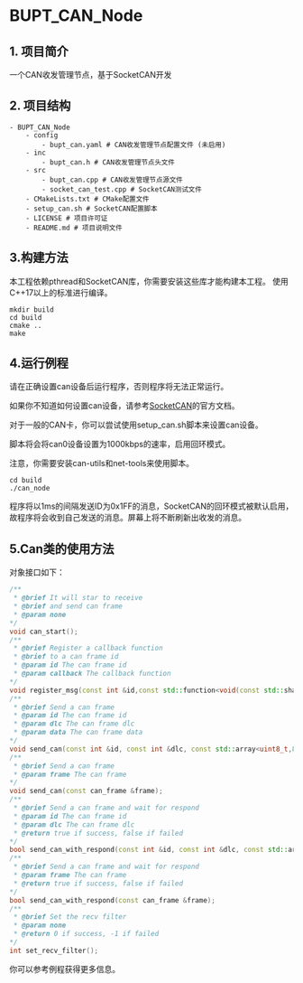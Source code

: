 # BUPT_CAN_Node

## 1. 项目简介

一个CAN收发管理节点，基于SocketCAN开发

## 2. 项目结构

```
- BUPT_CAN_Node
    - config
        - bupt_can.yaml # CAN收发管理节点配置文件 (未启用)
    - inc
        - bupt_can.h # CAN收发管理节点头文件 
    - src
        - bupt_can.cpp # CAN收发管理节点源文件  
        - socket_can_test.cpp # SocketCAN测试文件 
    - CMakeLists.txt # CMake配置文件
    - setup_can.sh # SocketCAN配置脚本
    - LICENSE # 项目许可证
    - README.md # 项目说明文件
```

## 3.构建方法

本工程依赖pthread和SocketCAN库，你需要安装这些库才能构建本工程。
使用C++17以上的标准进行编译。

```
mkdir build
cd build
cmake ..
make
```

## 4.运行例程

请在正确设置can设备后运行程序，否则程序将无法正常运行。

如果你不知道如何设置can设备，请参考[SocketCAN](https://www.kernel.org/doc/Documentation/networking/can.txt)的官方文档。

对于一般的CAN卡，你可以尝试使用setup_can.sh脚本来设置can设备。

脚本将会将can0设备设置为1000kbps的速率，启用回环模式。

注意，你需要安装can-utils和net-tools来使用脚本。

```
cd build
./can_node
```

程序将以1ms的间隔发送ID为0x1FF的消息，SocketCAN的回环模式被默认启用，故程序将会收到自己发送的消息。屏幕上将不断刷新出收发的消息。

## 5.Can类的使用方法

对象接口如下：

```cpp
/**
 * @brief It will star to receive 
 * @brief and send can frame
 * @param none
*/
void can_start();
/**
 * @brief Register a callback function
 * @brief to a can frame id
 * @param id The can frame id
 * @param callback The callback function
*/
void register_msg(const int &id,const std::function<void(const std::shared_ptr<can_frame>&)> callback);
/**
 * @brief Send a can frame
 * @param id The can frame id
 * @param dlc The can frame dlc
 * @param data The can frame data
*/
void send_can(const int &id, const int &dlc, const std::array<uint8_t,8> &data);
/**
 * @brief Send a can frame
 * @param frame The can frame
*/
void send_can(const can_frame &frame);
/**
 * @brief Send a can frame and wait for respond
 * @param id The can frame id
 * @param dlc The can frame dlc
 * @return true if success, false if failed
*/
bool send_can_with_respond(const int &id, const int &dlc, const std::array<uint8_t,8> &data);
/**
 * @brief Send a can frame and wait for respond
 * @param frame The can frame
 * @return true if success, false if failed
*/
bool send_can_with_respond(const can_frame &frame);
/**
 * @brief Set the recv filter
 * @param none
 * @return 0 if success, -1 if failed
*/
int set_recv_filter();
```

你可以参考例程获得更多信息。